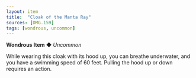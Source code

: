 ```yaml
---
layout: item
title:  "Cloak of the Manta Ray"
sources: [DMG.159]
tags: [wondrous, uncommon]
---
```


**Wondrous Item** ◆ *Uncommon*

While wearing this cloak with its hood up, you can breathe underwater, and you have a swimming speed of 60 feet. Pulling the hood up or down requires an action.